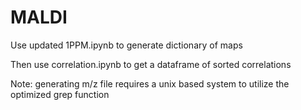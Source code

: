 # MALDI

Use updated 1PPM.ipynb to generate dictionary of maps

Then use correlation.ipynb to get a dataframe of sorted correlations

Note: generating m/z file requires a unix based system to utilize the optimized grep function
